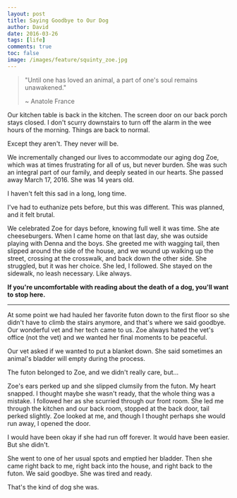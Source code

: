 ```yaml
---
layout: post
title: Saying Goodbye to Our Dog
author: David
date: 2016-03-26
tags: [life]
comments: true
toc: false
image: /images/feature/squinty_zoe.jpg
---
```


> "Until one has loved an animal, a part of one's soul remains unawakened."
>
> ~ Anatole France

Our kitchen table is back in the kitchen. The screen door on our back porch
stays closed. I don't scurry downstairs to turn off the alarm in the wee hours
of the morning. Things are back to normal.

Except they aren't. They never will be.

We incrementally changed our lives to accommodate our aging dog Zoe, which was
at times frustrating for all of us, but never burden. She was such an integral
part of our family, and deeply seated in our hearts. She passed away March
17, 2016. She was 14 years old.

I haven't felt this sad in a long, long time.

I've had to euthanize pets before, but this was different. This was planned, and
it felt brutal.

We celebrated Zoe for days before, knowing full well it was time. She ate
cheeseburgers. When I came home on that last day, she was outside playing with
Denna and the boys. She greeted me with wagging tail, then slipped around the
side of the house, and we wound up walking up the street, crossing at the
crosswalk, and back down the other side. She struggled, but it was her choice.
She led, I followed. She stayed on the sidewalk, no leash necessary. Like
always.

**If you're uncomfortable with reading about the death of a dog, you'll want to
stop here.**

---

At some point we had hauled her favorite futon down to the first floor so she
didn't have to climb the stairs anymore, and that's where we said goodbye. Our
wonderful vet and her tech came to us. Zoe always hated the vet's office (not
the vet) and we wanted her final moments to be peaceful.

Our vet asked if we wanted to put a blanket down. She said sometimes an animal's
bladder will empty during the process.

The futon belonged to Zoe, and we didn't really care, but...

Zoe's ears perked up and she slipped clumsily from the futon. My heart snapped.
I thought maybe she wasn't ready, that the whole thing was a mistake. I followed
her as she scurried through our front room. She led me through the kitchen and
our back room, stopped at the back door, tail perked slightly. Zoe looked at me,
and though I thought perhaps she would run away, I opened the door.

I would have been okay if she had run off forever. It would have been easier.
But she didn't.

She went to one of her usual spots and emptied her bladder. Then she came right
back to me, right back into the house, and right back to the futon. We said
goodbye. She was tired and ready.

That's the kind of dog she was.
